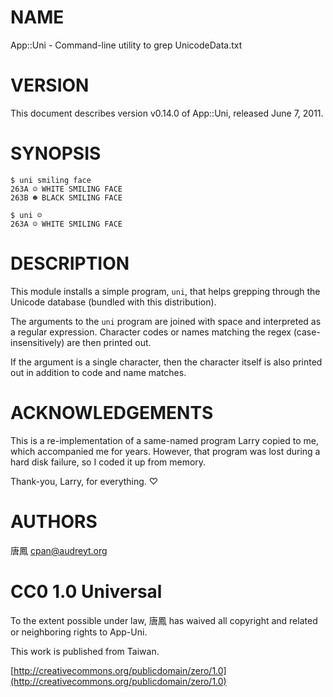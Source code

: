 # NAME

App::Uni - Command-line utility to grep UnicodeData.txt

# VERSION

This document describes version v0.14.0 of App::Uni, released June 7, 2011.

# SYNOPSIS

    $ uni smiling face
    263A ☺ WHITE SMILING FACE
    263B ☻ BLACK SMILING FACE

    $ uni ☺
    263A ☺ WHITE SMILING FACE

# DESCRIPTION

This module installs a simple program, `uni`, that helps grepping through
the Unicode database (bundled with this distribution).

The arguments to the `uni` program are joined with space and interpreted
as a regular expression.  Character codes or names matching the regex
(case-insensitively) are then printed out.

If the argument is a single character, then the character itself is also
printed out in addition to code and name matches.

# ACKNOWLEDGEMENTS

This is a re-implementation of a same-named program Larry copied to me,
which accompanied me for years.  However, that program was lost during a
hard disk failure, so I coded it up from memory.

Thank-you, Larry, for everything. ♡

# AUTHORS

唐鳳 <cpan@audreyt.org>

# CC0 1.0 Universal

To the extent possible under law, 唐鳳 has waived all copyright and related
or neighboring rights to App-Uni.

This work is published from Taiwan.

[http://creativecommons.org/publicdomain/zero/1.0](http://creativecommons.org/publicdomain/zero/1.0)